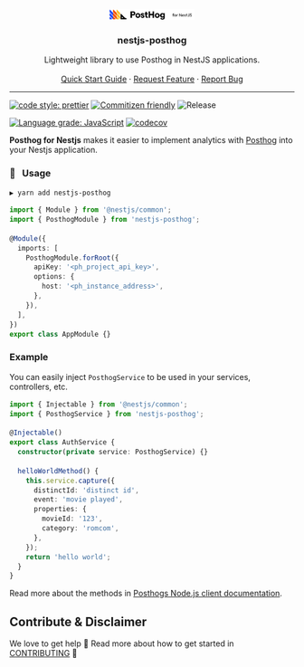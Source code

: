 <p align="center">
    <img src="./.github/logo.svg" alt="Logo" width="150px">
</p>

<p align="center">
    <h3 align="center">nestjs-posthog</h3>
</p>

<p align="center">
    Lightweight library to use Posthog in NestJS applications.
    <br />
    <br />
    <a href="#space_invader--usage">Quick Start Guide</a>
    ·
    <a href="https://github.com/bjerkio/nestjs-posthog/issues">Request Feature</a>
    ·
    <a href="https://github.com/bjerkio/nestjs-posthog/issues">Report Bug</a>
  </p>
</p>

---

[![code style: prettier](https://img.shields.io/badge/code_style-prettier-ff69b4.svg?style=flat-square)](https://github.com/prettier/prettier)
[![Commitizen friendly](https://img.shields.io/badge/commitizen-friendly-brightgreen.svg?style=flat-square)](http://commitizen.github.io/cz-cli/)
![Release](https://github.com/bjerkio/nestjs-posthog/workflows/Release/badge.svg)

[![Language grade: JavaScript](https://img.shields.io/lgtm/grade/javascript/g/bjerkio/nestjs-posthog.svg?logo=lgtm&logoWidth=18)](https://lgtm.com/projects/g/bjerkio/nestjs-posthog/context:javascript)
[![codecov](https://codecov.io/gh/bjerkio/nestjs-posthog/branch/main/graph/badge.svg)](https://codecov.io/gh/bjerkio/nestjs-posthog)

**Posthog for Nestjs** makes it easier to implement analytics with [Posthog][]
into your Nestjs application.

[nestjs]: https://github.com/nestjs/nest
[posthog]: https://posthog.com/

### :space_invader: &nbsp; Usage

```shell
▶ yarn add nestjs-posthog
```

```typescript
import { Module } from '@nestjs/common';
import { PosthogModule } from 'nestjs-posthog';

@Module({
  imports: [
    PosthogModule.forRoot({
      apiKey: '<ph_project_api_key>',
      options: {
        host: '<ph_instance_address>',
      },
    }),
  ],
})
export class AppModule {}
```

### Example

You can easily inject `PosthogService` to be used in your services, controllers,
etc.

```typescript
import { Injectable } from '@nestjs/common';
import { PosthogService } from 'nestjs-posthog';

@Injectable()
export class AuthService {
  constructor(private service: PosthogService) {}

  helloWorldMethod() {
    this.service.capture({
      distinctId: 'distinct id',
      event: 'movie played',
      properties: {
        movieId: '123',
        category: 'romcom',
      },
    });
    return 'hello world';
  }
}
```

Read more about the methods in [Posthogs Node.js client
documentation][posthog-node].

[posthog-node]: https://posthog.com/docs/integrate/server/node

## Contribute & Disclaimer

We love to get help 🙏 Read more about how to get started in
[CONTRIBUTING](CONTRIBUTING.md) 🌳
